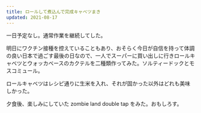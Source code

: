 ```yaml
---
title: ロールして煮込んで完成キャベツまき
updated: 2021-08-17
---
```



一日予定なし。通常作業を継続してした。

明日にワクチン接種を控えていることもあり、おそらく今日が自信を持って体調の良い日本で過ごす最後の日なので、一人でスーパーに買い出しに行きロールキャベツとウォッカベースのカクテルを二種類作ってみた。ソルティードックとモスコミュール。

ロールキャベツはレシピ通りに生米を入れ、それが固かった以外はどれも美味しかった。

夕食後、楽しみにしていた zombie land double tap をみた。おもしろす。
